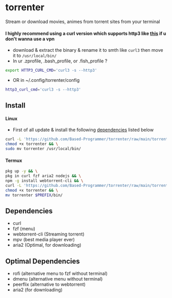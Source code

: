 # torrenter
Stream or download movies, animes from torrent sites from your terminal

#### I highly recommend using a curl version which supports http3 like [this](https://github.com/stunnel/static-curl/releases) if u don't wanna use a vpn
- download & extract the binary & rename it to smth like `curl3` then move it to `/usr/local/bin/`
- In ur .zprofile, .bash_profile, or .fish_profile ?
````sh
export HTTP3_CURL_CMD='curl3 -s --http3'
````

- OR in ~/.config/torrenter/config
````sh
http3_curl_cmd='curl3 -s --http3'
````

## Install

#### Linux
- First of all update & install the following [dependencies](#Dependencies) listed below

````sh
curl -L 'https://github.com/Based-Programmer/torrenter/raw/main/torrenter' -O && \
chmod +x torrenter && \
sudo mv torrenter /usr/local/bin/
````

#### Termux

```sh
pkg up -y && \
pkg in curl fzf aria2 nodejs && \
npm -g install webtorrent-cli && \
curl -L 'https://github.com/Based-Programmer/torrenter/raw/main/torrenter' -O && \
chmod +x torrenter && \
mv torrenter $PREFIX/bin/
```
## Dependencies

- curl
- fzf (menu)
- webtorrent-cli (Streaming torrent)
- mpv (best media player ever)
- aria2 (Optimal, for downloading)

## Optimal Dependencies

- rofi (alternative menu to fzf without terminal)
- dmenu (alternative menu without terminal)
- peerflix (alternative to webtorrent)
- aria2 (for downloading)
